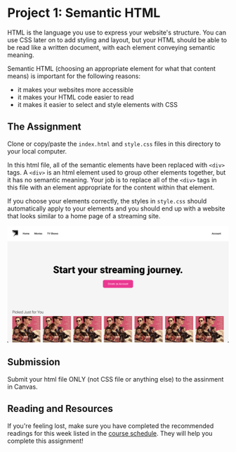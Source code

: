 # Project 1: Semantic HTML

HTML is the language you use to express your website's structure. You can use CSS later on to add styling and layout, but your HTML should be able to be read like a written document, with each element conveying semantic meaning.

Semantic HTML (choosing an appropriate element for what that content means) is important for the following reasons:

- it makes your websites more accessible
- it makes your HTML code easier to read
- it makes it easier to select and style elements with CSS

## The Assignment

Clone or copy/paste the `index.html` and `style.css` files in this directory to your local computer.

In this html file, all of the semantic elements have been replaced with `<div>` tags. A `<div>` is an html element used to group other elements together, but it has no semantic meaning. Your job is to replace all of the `<div>` tags in this file with an element appropriate for the content within that element.

If you choose your elements correctly, the styles in `style.css` should automatically apply to your elements and you should end up with a website that looks similar to a home page of a streaming site.

![Image of what the completed site should look like](./goal.png)

## Submission

Submit your html file ONLY (not CSS file or anything else) to the assinment in Canvas.

## Reading and Resources

If you're feeling lost, make sure you have completed the recommended readings for this week listed in the [course schedule](https://profstudebaker.notion.site/Interterm-Schedule-Intro-to-Web-Engineering-c8a0830956cb40e688eb2cd34401a3a3). They will help you complete this assignment!
